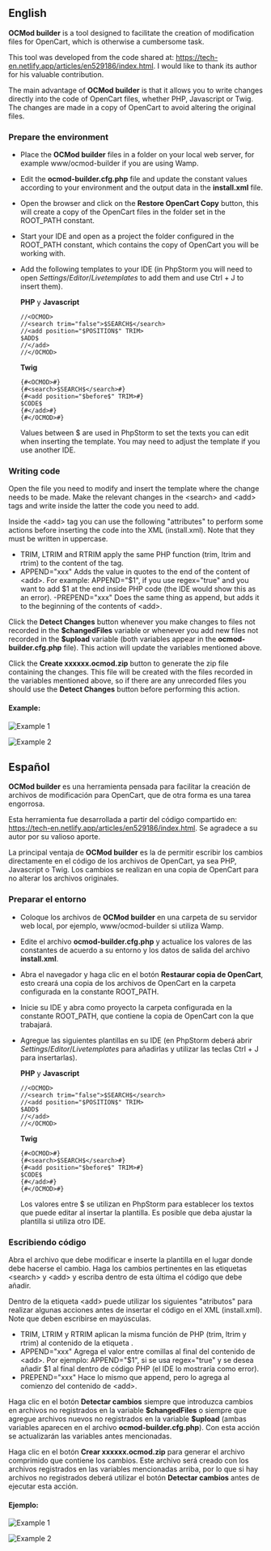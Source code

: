 ## English
**OCMod builder** is a tool designed to facilitate the creation of modification files for OpenCart, which is otherwise a cumbersome task.

This tool was developed from the code shared at: https://tech-en.netlify.app/articles/en529186/index.html. I would like to thank its author for his valuable contribution.

The main advantage of **OCMod builder** is that it allows you to write changes directly into the code of OpenCart files, whether PHP, Javascript or Twig. The changes are made in a copy of OpenCart to avoid altering the original files.

### Prepare the environment

- Place the **OCMod builder** files in a folder on your local web server, for example www/ocmod-builder if you are using Wamp.
- Edit the **ocmod-builder.cfg.php** file and update the constant values according to your environment and the output data in the **install.xml** file.
- Open the browser and click on the **Restore OpenCart Copy** button, this will create a copy of the OpenCart files in the folder set in the ROOT_PATH constant.
- Start your IDE and open as a project the folder configured in the ROOT_PATH constant, which contains the copy of OpenCart you will be working with.
- Add the following templates to your IDE (in PhpStorm you will need to open $Settings/Editor/Live templates$ to add them and use Ctrl + J to insert them).

  **PHP** y **Javascript**

      //<OCMOD>
      //<search trim="false">$SEARCH$</search>
      //<add position="$POSITION$" TRIM>
      $ADD$  
      //</add>
      //</OCMOD>

  **Twig**

      {#<OCMOD>#}
      {#<search>$SEARCH$</search>#}
      {#<add position="$before$" TRIM>#}
      $CODE$
      {#</add>#}
      {#</OCMOD>#}

  Values between &dollar; are used in PhpStorm to set the texts you can edit when inserting the template. You may need to adjust the template if you use another IDE.

### Writing code

Open the file you need to modify and insert the template where the change needs to be made. Make the relevant changes in the &lt;search&gt; and &lt;add&gt; tags and write inside the latter the code you need to add.

Inside the &lt;add&gt; tag you can use the following "attributes" to perform some actions before inserting the code into the XML (install.xml). Note that they must be written in uppercase.

- TRIM, LTRIM and RTRIM apply the same PHP function (trim, ltrim and rtrim) to the content of the <add> tag.
- APPEND="xxx" Adds the value in quotes to the end of the content of &lt;add&gt;. For example: APPEND="$1", if you use regex="true" and you want to add &dollar;1 at the end inside PHP code (the IDE would show this as an error).
  -PREPEND="xxx" Does the same thing as append, but adds it to the beginning of the contents of &lt;add&gt;.

Click the **Detect Changes** button whenever you make changes to files not recorded in the **&dollar;changedFiles** variable or whenever you add new files not recorded in the **&dollar;upload** variable (both variables appear in the **ocmod-builder.cfg.php** file). This action will update the variables mentioned above.

Click the **Create xxxxxx.ocmod.zip** button to generate the zip file containing the changes. This file will be created with the files recorded in the variables mentioned above, so if there are any unrecorded files you should use the **Detect Changes** button before performing this action.


#### Example:

![Example 1](images/example1.png)

![Example 2](images/example2.png)

## Español
**OCMod builder** es una herramienta pensada para facilitar la creación de archivos de modificación para OpenCart, que de otra forma es una tarea engorrosa.

Esta herramienta fue desarrollada a partir del código compartido en: https://tech-en.netlify.app/articles/en529186/index.html. Se agradece a su autor por su valioso aporte.

La principal ventaja de **OCMod builder** es la de permitir escribir los cambios directamente en el código de los archivos de OpenCart, ya sea PHP, Javascript o Twig. Los cambios se realizan en una copia de OpenCart para no alterar los archivos originales.

### Preparar el entorno

- Coloque los archivos de **OCMod builder** en una carpeta de su servidor web local, por ejemplo, www/ocmod-builder si utiliza Wamp.
- Edite el archivo **ocmod-builder.cfg.php** y actualice los valores de las constantes de acuerdo a su entorno y los datos de salida del archivo **install.xml**.
- Abra el navegador y haga clic en el botón **Restaurar copia de OpenCart**, esto creará una copia de los archivos de OpenCart en la carpeta configurada en la constante ROOT_PATH.
- Inicie su IDE y abra como proyecto la carpeta configurada en la constante ROOT_PATH, que contiene la copia de OpenCart con la que trabajará.
- Agregue las siguientes plantillas en su IDE (en PhpStorm deberá abrir $Settings/Editor/Live templates$ para añadirlas y utilizar las teclas Ctrl + J para insertarlas).

  **PHP** y **Javascript**

      //<OCMOD>
      //<search trim="false">$SEARCH$</search>
      //<add position="$POSITION$" TRIM>
      $ADD$  
      //</add>
      //</OCMOD>

  **Twig**

      {#<OCMOD>#}
      {#<search>$SEARCH$</search>#}
      {#<add position="$before$" TRIM>#}
      $CODE$
      {#</add>#}
      {#</OCMOD>#}

  Los valores entre &dollar; se utilizan en PhpStorm para establecer los textos que puede editar al insertar la plantilla. Es posible que deba ajustar la plantilla si utiliza otro IDE.

### Escribiendo código

Abra el archivo que debe modificar e inserte la plantilla en el lugar donde debe hacerse el cambio. Haga los cambios pertinentes en las etiquetas &lt;search&gt; y &lt;add&gt; y escriba dentro de esta última el código que debe añadir.

Dentro de la etiqueta &lt;add&gt; puede utilizar los siguientes "atributos" para realizar algunas acciones antes de insertar el código en el XML (install.xml). Note que deben escribirse en mayúsculas.

- TRIM, LTRIM y RTRIM aplican la misma función de PHP (trim, ltrim y rtrim) al contenido de la etiqueta <add>.
- APPEND="xxx" Agrega el valor entre comillas al final del contenido de &lt;add&gt;. Por ejemplo: APPEND="$1", si se usa regex="true" y se desea añadir &dollar;1 al final dentro de código PHP (el IDE lo mostraría como error).
- PREPEND="xxx" Hace lo mismo que append, pero lo agrega al comienzo del contenido de &lt;add&gt;.

Haga clic en el botón **Detectar cambios** siempre que introduzca cambios en archivos no registrados en la variable **&dollar;changedFiles** o siempre que agregue archivos nuevos no registrados en la variable **&dollar;upload** (ambas variables aparecen en el archivo **ocmod-builder.cfg.php**). Con esta acción se actualizarán las variables antes mencionadas.

Haga clic en el botón **Crear xxxxxx.ocmod.zip** para generar el archivo comprimido que contiene los cambios. Este archivo será creado con los archivos registrados en las variables mencionadas arriba, por lo que si hay archivos no registrados deberá utilizar el botón **Detectar cambios** antes de ejecutar esta acción.

#### Ejemplo:

![Example 1](images/example1.png)

![Example 2](images/example2.png)